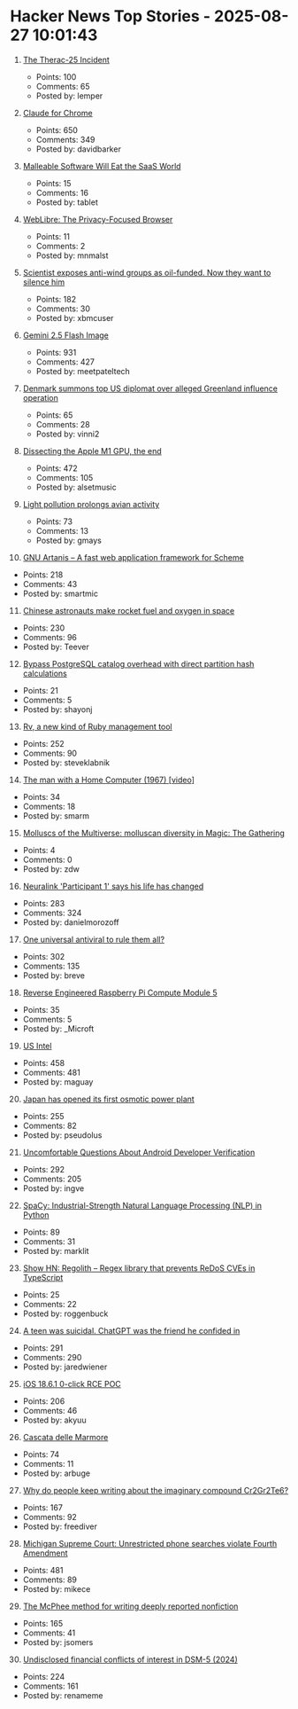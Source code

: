 # Hacker News Top Stories - 2025-08-27 10:01:43

1. [The Therac-25 Incident](https://thedailywtf.com/articles/the-therac-25-incident)
   - Points: 100
   - Comments: 65
   - Posted by: lemper

2. [Claude for Chrome](https://www.anthropic.com/news/claude-for-chrome)
   - Points: 650
   - Comments: 349
   - Posted by: davidbarker

3. [Malleable Software Will Eat the SaaS World](https://www.mdubakov.me/malleable-software-will-eat-the-saas-world/)
   - Points: 15
   - Comments: 16
   - Posted by: tablet

4. [WebLibre: The Privacy-Focused Browser](https://docs.weblibre.eu/)
   - Points: 11
   - Comments: 2
   - Posted by: mnmalst

5. [Scientist exposes anti-wind groups as oil-funded. Now they want to silence him](https://electrek.co/2025/08/25/scientist-exposes-anti-wind-groups-as-oil-funded-now-they-want-to-silence-him/)
   - Points: 182
   - Comments: 30
   - Posted by: xbmcuser

6. [Gemini 2.5 Flash Image](https://developers.googleblog.com/en/introducing-gemini-2-5-flash-image/)
   - Points: 931
   - Comments: 427
   - Posted by: meetpateltech

7. [Denmark summons top US diplomat over alleged Greenland influence operation](https://www.bbc.com/news/articles/c0j9l08902eo)
   - Points: 65
   - Comments: 28
   - Posted by: vinni2

8. [Dissecting the Apple M1 GPU, the end](https://rosenzweig.io/blog/asahi-gpu-part-n.html)
   - Points: 472
   - Comments: 105
   - Posted by: alsetmusic

9. [Light pollution prolongs avian activity](https://gizmodo.com/birds-across-the-world-are-singing-all-day-for-a-disturbing-reason-2000646257)
   - Points: 73
   - Comments: 13
   - Posted by: gmays

10. [GNU Artanis – A fast web application framework for Scheme](https://artanis.dev/index.html)
   - Points: 218
   - Comments: 43
   - Posted by: smartmic

11. [Chinese astronauts make rocket fuel and oxygen in space](https://www.livescience.com/space/space-exploration/chinese-astronauts-make-rocket-fuel-and-oxygen-in-space-using-1st-of-its-kind-artificial-photosynthesis)
   - Points: 230
   - Comments: 96
   - Posted by: Teever

12. [Bypass PostgreSQL catalog overhead with direct partition hash calculations](https://www.shayon.dev/post/2025/221/bypass-postgresql-catalog-overhead-with-direct-partition-hash-calculations/)
   - Points: 21
   - Comments: 5
   - Posted by: shayonj

13. [Rv, a new kind of Ruby management tool](https://andre.arko.net/2025/08/25/rv-a-new-kind-of-ruby-management-tool/)
   - Points: 252
   - Comments: 90
   - Posted by: steveklabnik

14. [The man with a Home Computer (1967) [video]](https://www.youtube.com/watch?v=w6Ka42eyudA)
   - Points: 34
   - Comments: 18
   - Posted by: smarm

15. [Molluscs of the Multiverse: molluscan diversity in Magic: The Gathering](https://jgeekstudies.org/2025/08/24/molluscs-of-the-multiverse-molluscan-diversity-in-magic-the-gathering/)
   - Points: 4
   - Comments: 0
   - Posted by: zdw

16. [Neuralink 'Participant 1' says his life has changed](https://fortune.com/2025/08/23/neuralink-participant-1-noland-arbaugh-18-months-post-surgery-life-changed-elon-musk/)
   - Points: 283
   - Comments: 324
   - Posted by: danielmorozoff

17. [One universal antiviral to rule them all?](https://www.cuimc.columbia.edu/news/one-universal-antiviral-rule-them-all)
   - Points: 302
   - Comments: 135
   - Posted by: breve

18. [Reverse Engineered Raspberry Pi Compute Module 5](https://github.com/schlae/cm5-reveng)
   - Points: 35
   - Comments: 5
   - Posted by: _Microft

19. [US Intel](https://stratechery.com/2025/u-s-intel/)
   - Points: 458
   - Comments: 481
   - Posted by: maguay

20. [Japan has opened its first osmotic power plant](https://www.theguardian.com/world/2025/aug/25/japan-osmotic-power-plant-fukuoka)
   - Points: 255
   - Comments: 82
   - Posted by: pseudolus

21. [Uncomfortable Questions About Android Developer Verification](https://commonsware.com/blog/2025/08/26/uncomfortable-questions-android-developer-verification.html)
   - Points: 292
   - Comments: 205
   - Posted by: ingve

22. [SpaCy: Industrial-Strength Natural Language Processing (NLP) in Python](https://github.com/explosion/spaCy)
   - Points: 89
   - Comments: 31
   - Posted by: marklit

23. [Show HN: Regolith – Regex library that prevents ReDoS CVEs in TypeScript](https://github.com/JakeRoggenbuck/regolith)
   - Points: 25
   - Comments: 22
   - Posted by: roggenbuck

24. [A teen was suicidal. ChatGPT was the friend he confided in](https://www.nytimes.com/2025/08/26/technology/chatgpt-openai-suicide.html)
   - Points: 291
   - Comments: 290
   - Posted by: jaredwiener

25. [iOS 18.6.1 0-click RCE POC](https://github.com/b1n4r1b01/n-days/blob/main/CVE-2025-43300.md)
   - Points: 206
   - Comments: 46
   - Posted by: akyuu

26. [Cascata delle Marmore](https://en.wikipedia.org/wiki/Cascata_delle_Marmore)
   - Points: 74
   - Comments: 11
   - Posted by: arbuge

27. [Why do people keep writing about the imaginary compound Cr2Gr2Te6?](https://www.righto.com/2025/08/Cr2Ge2Te6-not-Cr2Gr2Te6.html)
   - Points: 167
   - Comments: 92
   - Posted by: freediver

28. [Michigan Supreme Court: Unrestricted phone searches violate Fourth Amendment](https://reclaimthenet.org/michigan-supreme-court-rules-phone-search-warrants-must-be-specific)
   - Points: 481
   - Comments: 89
   - Posted by: mikece

29. [The McPhee method for writing deeply reported nonfiction](https://jsomers.net/blog/the-mcphee-method)
   - Points: 165
   - Comments: 41
   - Posted by: jsomers

30. [Undisclosed financial conflicts of interest in DSM-5 (2024)](https://www.bmj.com/content/384/bmj-2023-076902)
   - Points: 224
   - Comments: 161
   - Posted by: renameme

